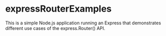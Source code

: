 # expressRouterExamples
This is a simple Node.js application running an Express that demonstrates different use cases of the express.Router() API.    
